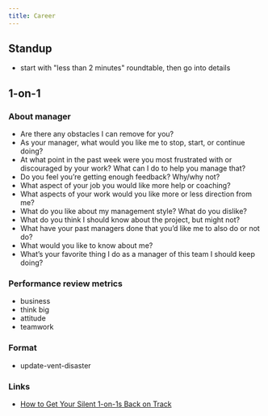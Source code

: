 ```yaml
---
title: Career
---
```


## Standup

- start with "less than 2 minutes" roundtable, then go into details

## 1-on-1

### About manager

- Are there any obstacles I can remove for you?
- As your manager, what would you like me to stop, start, or continue doing?
- At what point in the past week were you most frustrated with or discouraged by your work? What can I do to help you manage that?
- Do you feel you’re getting enough feedback? Why/why not?
- What aspect of your job you would like more help or coaching?
- What aspects of your work would you like more or less direction from me?
- What do you like about my management style? What do you dislike?
- What do you think I should know about the project, but might not?
- What have your past managers done that you’d like me to also do or not do?
- What would you like to know about me?
- What’s your favorite thing I do as a manager of this team I should keep doing?

### Performance review metrics

- business
- think big
- attitude
- teamwork

### Format

- update-vent-disaster

### Links

- [How to Get Your Silent 1-on-1s Back on Track](https://codecapsule.com/2021/09/09/how-to-get-your-silent-1-on-1s-back-on-track/)
